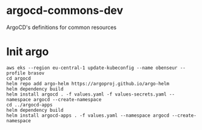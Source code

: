 # argocd-commons-dev
ArgoCD's definitions for common resources
# Init argo
```
aws eks --region eu-central-1 update-kubeconfig --name obenseur --profile brasov
cd argocd
helm repo add argo-helm https://argoproj.github.io/argo-helm
helm dependency build
helm install argocd . -f values.yaml -f values-secrets.yaml --namespace argocd --create-namespace
cd ../argocd-apps
helm dependency build
helm install argocd-apps . -f values.yaml --namespace argocd --create-namespace
```